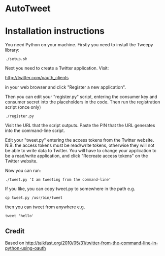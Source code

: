 # AutoTweet

# Installation instructions

You need Python on your machine. Firstly you need to install the Tweepy library:

```
./setup.sh
```

Next you need to create a Twitter application. Visit:

http://twitter.com/oauth_clients

in your web browser and click "Register a new application".

Then you can edit your "register.py" script, entering the consumer key and consumer secret into the placeholders in the code. Then run the registration script (once only)

```
./register.py
```

Visit the URL that the script outputs. Paste the PIN that the URL generates into the command-line script.

Edit your "tweet.py" entering the access tokens from the Twitter website. N.B. the access tokens must be read/write tokens, otherwise they will not be able to write data to Twitter. You will have to change your application to be a read/write application, and click "Recreate access tokens" on the Twitter website.

Now you can run:

```
./tweet.py 'I am tweeting from the command-line'
```

If you like, you can copy tweet.py to somewhere in the path e.g.

```
cp tweet.py /usr/bin/tweet
```

then you can tweet from anywhere e.g.

```
tweet 'hello'
```

## Credit
 
Based on http://talkfast.org/2010/05/31/twitter-from-the-command-line-in-python-using-oauth
